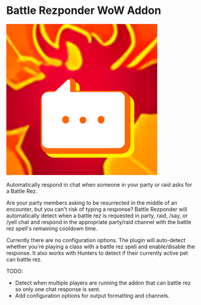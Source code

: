 # Battle Rezponder WoW Addon

![Battle Rezponder icon](images/BattleRezponder-icon.png)

Automatically respond in chat when someone in your party or raid asks for a Battle Rez.

Are your party members asking to be resurrected in the middle of an encounter, but you can't risk of typing a response? Battle Rezponder will automatically detect when a battle rez is requested in party, raid, /say, or /yell chat and respond in the appropriate party/raid channel with the battle rez spell's remaining cooldown time.

Currently there are no configuration options. The plugin will auto-detect whether you're playing a class with a battle rez spell and enable/disable the response. It also works with Hunters to detect if their currently active pet can battle rez.

TODO:

- Detect when multiple players are running the addon that can battle rez so only one chat response is sent.
- Add configuration options for output formatting and channels.
